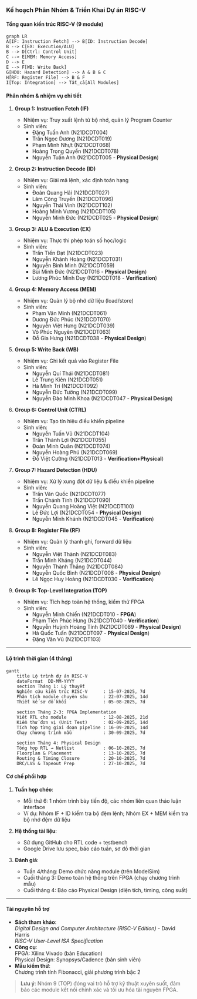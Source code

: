 ### Kế hoạch Phân Nhóm & Triển Khai Dự án RISC-V

#### **Tổng quan kiến trúc RISC-V (9 module)**
```mermaid
graph LR
A[IF: Instruction Fetch] --> B[ID: Instruction Decode]
B --> C[EX: Execution/ALU]
B --> D[Ctrl: Control Unit]
C --> E[MEM: Memory Access]
D --> E
E --> F[WB: Write Back]
G[HDU: Hazard Detection] --> A & B & C
H[RF: Register File] --> B & F
I[Top: Integration] --> Tất_cả[All Modules]
```

#### **Phân nhóm & nhiệm vụ chi tiết**
1. **Group 1: Instruction Fetch (IF)**  
   - Nhiệm vụ: Truy xuất lệnh từ bộ nhớ, quản lý Program Counter  
   - Sinh viên:  
     - Đặng Tuấn Anh (N21DCDT004)  
     - Trần Ngọc Dương (N21DCDT019)  
     - Phạm Minh Nhựt (N21DCDT068)  
     - Hoàng Trọng Quyền (N21DCDT078)  
     - Nguyễn Tuấn Anh (N21DCDT005 - **Physical Design**)  

2. **Group 2: Instruction Decode (ID)**  
   - Nhiệm vụ: Giải mã lệnh, xác định toán hạng  
   - Sinh viên:  
     - Đoàn Quang Hải (N21DCDT027)  
     - Lâm Công Truyền (N21DCDT096)  
     - Nguyễn Thái Vinh (N21DCDT102)  
     - Hoàng Minh Vương (N21DCDT105)  
     - Nguyễn Minh Đức (N21DCDT025 - **Physical Design**)  

3. **Group 3: ALU & Execution (EX)**  
   - Nhiệm vụ: Thực thi phép toán số học/logic  
   - Sinh viên:  
     - Trần Tiến Đạt (N21DCDT023)  
     - Nguyễn Khánh Hoàng (N21DCDT031)  
     - Nguyễn Bình Minh (N21DCDT059)  
     - Bùi Minh Đức (N21DCDT016 - **Physical Design**)  
     - Lương Phúc Minh Duy (N21DCDT018 - **Verification**)  

4. **Group 4: Memory Access (MEM)**  
   - Nhiệm vụ: Quản lý bộ nhớ dữ liệu (load/store)  
   - Sinh viên:  
     - Phạm Văn Minh (N21DCDT061)  
     - Dương Đức Phúc (N21DCDT070)  
     - Nguyễn Việt Hưng (N21DCDT039)  
     - Võ Phúc Nguyên (N21DCDT063)  
     - Đỗ Gia Hưng (N21DCDT038 - **Physical Design**)  

5. **Group 5: Write Back (WB)**  
   - Nhiệm vụ: Ghi kết quả vào Register File  
   - Sinh viên:  
     - Nguyễn Quí Thái (N21DCDT081)  
     - Lê Trung Kiên (N21DCDT051)  
     - Hà Minh Trí (N21DCDT092)  
     - Nguyễn Đức Tường (N21DCDT099)  
     - Nguyễn Đào Minh Khoa (N21DCDT047 - **Physical Design**)  

6. **Group 6: Control Unit (CTRL)**  
   - Nhiệm vụ: Tạo tín hiệu điều khiển pipeline  
   - Sinh viên:  
     - Nguyễn Tuấn Vũ (N21DCDT104)  
     - Trần Thành Lợi (N21DCDT055)  
     - Đoàn Minh Quân (N21DCDT074)  
     - Nguyễn Hoàng Phú (N21DCDT069)  
     - Đỗ Việt Cường (N21DCDT013 - **Verification+Physical**)  

7. **Group 7: Hazard Detection (HDU)**  
   - Nhiệm vụ: Xử lý xung đột dữ liệu & điều khiển pipeline  
   - Sinh viên:  
     - Trần Văn Quốc (N21DCDT077)  
     - Trần Chánh Tính (N21DCDT090)  
     - Nguyễn Quang Hoàng Việt (N21DCDT100)  
     - Lê Đức Lợi (N21DCDT054 - **Physical Design**)  
     - Nguyễn Minh Khánh (N21DCDT045 - **Verification**)  

8. **Group 8: Register File (RF)**  
   - Nhiệm vụ: Quản lý thanh ghi, forward dữ liệu  
   - Sinh viên:  
     - Nguyễn Việt Thành (N21DCDT083)  
     - Trần Minh Kháng (N21DCDT044)  
     - Nguyễn Thành Thắng (N21DCDT084)  
     - Nguyễn Quốc Bình (N21DCDT008 - **Physical Design**)  
     - Lê Ngọc Huy Hoàng (N21DCDT030 - **Verification**)  

9. **Group 9: Top-Level Integration (TOP)**  
   - Nhiệm vụ: Tích hợp toàn hệ thống, kiểm thử FPGA  
   - Sinh viên:  
     - Nguyễn Minh Chiến (N21DCDT010 - **FPGA**)  
     - Phạm Tiến Phúc Hưng (N21DCDT040 - **Verification**)  
     - Nguyễn Huỳnh Hoàng Tính (N21DCDT089 - **Physical Design**)  
     - Hà Quốc Tuấn (N21DCDT097 - **Physical Design**)  
     - Đặng Văn Vũ (N21DCDT103)  

---

#### **Lộ trình thời gian (4 tháng)** 
```mermaid
gantt
    title Lộ trình dự án RISC-V
    dateFormat  DD-MM-YYYY
    section Tháng 1: Lý thuyết
    Nghiên cứu kiến trúc RISC-V      : 15-07-2025, 7d
    Phân tích module chuyên sâu      : 22-07-2025, 14d
    Thiết kế sơ đồ khối              : 05-08-2025, 7d

    section Tháng 2-3: FPGA Implementation
    Viết RTL cho module              : 12-08-2025, 21d
    Kiểm thử đơn vị (Unit Test)      : 02-09-2025, 14d
    Tích hợp từng giai đoạn pipeline : 16-09-2025, 14d
    Chạy chương trình mẫu            : 30-09-2025, 7d

    section Tháng 4: Physical Design
    Tổng hợp RTL → Netlist           : 06-10-2025, 7d
    Floorplan & Placement            : 13-10-2025, 7d
    Routing & Timing Closure         : 20-10-2025, 7d
    DRC/LVS & Tapeout Prep           : 27-10-2025, 7d
```

#### **Cơ chế phối hợp**
1. **Tuần họp chéo**:  
   - Mỗi thứ 6: 1 nhóm trình bày tiến độ, các nhóm liên quan thảo luận interface  
   - Ví dụ: Nhóm IF + ID kiểm tra bộ đệm lệnh; Nhóm EX + MEM kiểm tra bộ nhớ đệm dữ liệu  

2. **Hệ thống tài liệu**:  
   - Sử dụng GitHub cho RTL code + testbench  
   - Google Drive lưu spec, báo cáo tuần, sơ đồ thời gian  

3. **Đánh giá**:  
   - Tuần 4/tháng: Demo chức năng module (trên ModelSim)  
   - Cuối tháng 3: Demo toàn hệ thống trên FPGA (chạy chương trình mẫu)  
   - Cuối tháng 4: Báo cáo Physical Design (diện tích, timing, công suất)  

---

#### **Tài nguyên hỗ trợ**
- **Sách tham khảo**:  
  *Digital Design and Computer Architecture (RISC-V Edition)* - David Harris  
  *RISC-V User-Level ISA Specification*  
- **Công cụ**:  
  FPGA: Xilinx Vivado (bản Education)  
  Physical Design: Synopsys/Cadence (bản sinh viên)  
- **Mẫu kiểm thử**:  
  Chương trình tính Fibonacci, giải phương trình bậc 2  

> **Lưu ý**: Nhóm 9 (TOP) đóng vai trò hỗ trợ kỹ thuật xuyên suốt, đảm bảo các module kết nối chính xác và tối ưu hóa tài nguyên FPGA.
